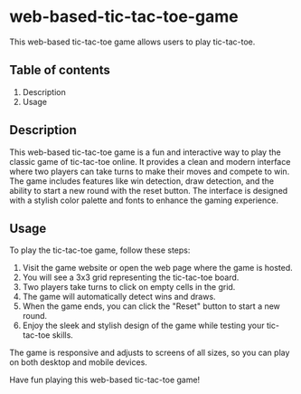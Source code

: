 # web-based-tic-tac-toe-game
This web-based tic-tac-toe game allows users to play tic-tac-toe.

## Table of contents
1. Description
2. Usage

## Description
This web-based tic-tac-toe game is a fun and interactive way to play the classic game of tic-tac-toe online. It provides a clean and modern interface where two players can take turns to make their moves and compete to win. The game includes features like win detection, draw detection, and the ability to start a new round with the reset button. The interface is designed with a stylish color palette and fonts to enhance the gaming experience.

## Usage
To play the tic-tac-toe game, follow these steps:

1. Visit the game website or open the web page where the game is hosted.
2. You will see a 3x3 grid representing the tic-tac-toe board.
3. Two players take turns to click on empty cells in the grid.
4. The game will automatically detect wins and draws.
5. When the game ends, you can click the "Reset" button to start a new round.
6. Enjoy the sleek and stylish design of the game while testing your tic-tac-toe skills.

The game is responsive and adjusts to screens of all sizes, so you can play on both desktop and mobile devices.

Have fun playing this web-based tic-tac-toe game!